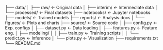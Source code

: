 ├── data/
│ ├── raw/ 	   <- Original data
│ ├── interim/ 	   <- Intermediate data
│ └── processed/   <- Final datasets
├── notebooks/	   <- Jupyter notebooks
├── models/ 	   <- Trained models
├── reports/ 	   <- Analysis docs
│ └── figures/	   <- Plots and charts
├── source/ 	   <- Source code
│ ├── config.py    <- Exp. configs
│ ├── dataset.py   <- Data loading
│ ├── features.py  <- Feature eng.
│ ├── modeling/
│ │ ├── train.py   <- Training scripts
│ │ └── predict.py <- Inference
│ └── plots.py 	   <- Visualization
├── requirements.txt
└── README.md